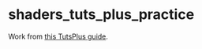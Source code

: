 # shaders_tuts_plus_practice
Work from [this TutsPlus guide](https://code.tutsplus.com/series/a-beginners-guide-to-coding-graphics-shaders--cms-834).
